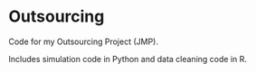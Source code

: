 # Outsourcing
Code for my Outsourcing Project (JMP).

Includes simulation code in Python and data cleaning code in R.
